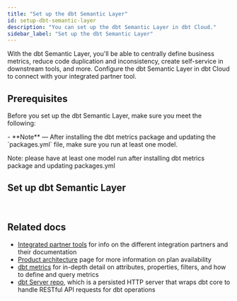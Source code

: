 ```yaml
---
title: "Set up the dbt Semantic Layer"
id: setup-dbt-semantic-layer
description: "You can set up the dbt Semantic Layer in dbt Cloud."
sidebar_label: "Set up the dbt Semantic Layer"
---
```


With the dbt Semantic Layer, you'll be able to centrally define business metrics, reduce code duplication and inconsistency, create self-service in downstream tools, and more. Configure the dbt Semantic Layer in dbt Cloud to connect with your integrated partner tool. 

## Prerequisites

Before you set up the dbt Semantic Layer, make sure you meet the following:

<Snippet src="sl-prerequisites" />
- **Note** &mdash; After installing the dbt metrics package and updating the `packages.yml` file, make sure you run at least one model.

<Snippet src="sl-considerations-banner" />

Note: please have at least one model run after installing dbt metrics package and updating packages.yml 

## Set up dbt Semantic Layer

<Snippet src="sl-set-up-steps" />

<Lightbox src="/img/docs/dbt-cloud/semantic-layer/configure_sl.png" title="Set up dbt Semantic Layer in dbt Cloud" /><br />

 
## Related docs

- [Integrated partner tools](https://www.getdbt.com/product/semantic-layer-integrations) for info on the different integration partners and their documentation
- [Product architecture](/docs/use-dbt-semantic-layer/dbt-semantic-layer#product-architecture) page for more information on plan availability
- [dbt metrics](/docs/build/metrics) for in-depth detail on attributes, properties, filters, and how to define and query metrics
- [dbt Server repo](https://github.com/dbt-labs/dbt-server), which is a persisted HTTP server that wraps dbt core to handle RESTful API requests for dbt operations
